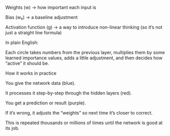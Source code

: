 

Weights (w) → how important each input is

Bias (w₀) → a baseline adjustment

Activation function (g) → a way to introduce non-linear thinking (so it’s not just a straight line formula)

In plain English:

Each circle takes numbers from the previous layer, multiplies them by some learned importance values, adds a little adjustment, and then decides how “active” it should be.

How it works in practice

You give the network data (blue).

It processes it step-by-step through the hidden layers (red).

You get a prediction or result (purple).

If it’s wrong, it adjusts the “weights” so next time it’s closer to correct.

This is repeated thousands or millions of times until the network is good at its job.